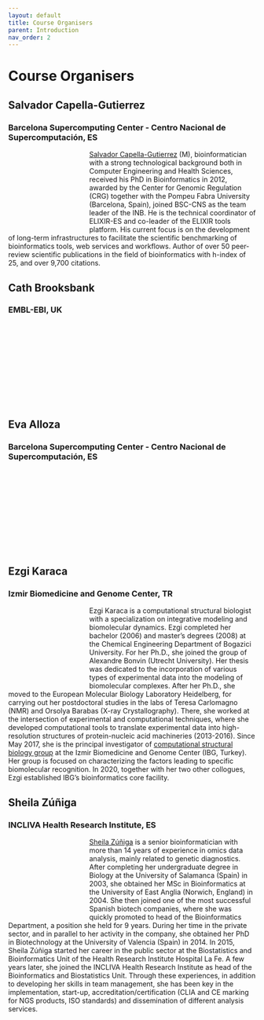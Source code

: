 ```yaml
---
layout: default
title: Course Organisers
parent: Introduction
nav_order: 2
---
```


# Course Organisers

## Salvador Capella-Gutierrez
### Barcelona Supercomputing Center - Centro Nacional de Supercomputación, ES

<div style="width:150px; height: 150px; border-radius:50%; background-image:url({{'assets/images/profiles/SalvadorCapella-Gutierrez.jpg' | relative_url}}); background-size: cover; background-repeat: no-repeat; background-position: center; float: left; margin: 0px 15px 15px 0px;"></div>

[Salvador Capella-Gutierrez](https://www.bsc.es/capella-gutierrez-salvador) (M), bioinformatician with a strong technological background both in Computer Engineering and Health Sciences, received his PhD in Bioinformatics in 2012, awarded by the Center for Genomic Regulation (CRG) together with the Pompeu Fabra University (Barcelona, Spain), joined BSC-CNS as the team leader of the INB. He is the technical coordinator of ELIXIR-ES and co-leader of the ELIXIR tools platform. His current focus is on the development of long-term infrastructures to facilitate the scientific benchmarking of bioinformatics tools, web services and workflows. Author of over 50 peer-review scientific publications in the field of bioinformatics with h-index of 25, and over 9,700 citations.
<br style="clear:both" />


## Cath Brooksbank
### EMBL-EBI, UK

<div style="width:150px; height: 150px; border-radius:50%; background-image:url({{'assets/images/profiles/CathBrooksbank.jpg' | relative_url}}); background-size: cover; background-repeat: no-repeat; background-position: center; float: left; margin: 0px 15px 15px 0px;"></div>

<br style="clear:both" />

## Eva Alloza
### Barcelona Supercomputing Center - Centro Nacional de Supercomputación, ES

<div style="width:150px; height: 150px; border-radius:50%; background-image:url({{'assets/images/profiles/EvaAlloza.jpg' | relative_url}}); background-size: cover; background-repeat: no-repeat; background-position: center; float: left; margin: 0px 15px 15px 0px;"></div>

<br style="clear:both" />

## Ezgi Karaca
### Izmir Biomedicine and Genome Center, TR

<div style="width:150px; height: 150px; border-radius:50%; background-image:url({{'assets/images/profiles/EzgiKaraca.jpg' | relative_url}}); background-size: cover; background-repeat: no-repeat; background-position: center; float: left; margin: 0px 15px 15px 0px;"></div>

Ezgi Karaca is a computational structural biologist with a specialization on integrative modeling and biomolecular dynamics. Ezgi completed her bachelor (2006) and master’s degrees (2008) at the Chemical Engineering Department of Bogazici University. For her Ph.D., she joined the group of Alexandre Bonvin (Utrecht University). Her thesis was dedicated to the incorporation of various types of experimental data into the modeling of biomolecular complexes. After her Ph.D., she moved to the European Molecular Biology Laboratory Heidelberg, for carrying out her postdoctoral studies in the labs of Teresa Carlomagno (NMR) and Orsolya Barabas (X-ray Crystallography). There, she worked at the intersection of experimental and computational techniques, where she developed computational tools to translate experimental data into high-resolution structures of protein-nucleic acid machineries (2013-2016). Since May 2017, she is the principal investigator of [computational structural biology group](https://www.ibg.edu.tr/research-programs/groups/karaca-lab/) at the Izmir Biomedicine and Genome Center (IBG, Turkey). Her group is focused on characterizing the factors leading to specific biomolecular recognition. In 2020, together with her two other collogues, Ezgi established IBG’s bioinformatics core facility.
<br style="clear:both" />


## Sheila Zúñiga
### INCLIVA Health Research Institute, ES

<div style="width:150px; height: 150px; border-radius:50%; background-image:url({{'assets/images/profiles/SheilaZuniga.jpg' | relative_url}}); background-size: cover; background-repeat: no-repeat; background-position: center; float: left; margin: 0px 15px 15px 0px;"></div>

[Sheila Zúñiga](https://www.linkedin.com/in/sheilazt/) is a senior bioinformatician with more than 14 years of experience in omics data analysis, mainly related to genetic diagnostics. After completing her undergraduate degree in Biology at the University of Salamanca (Spain) in 2003, she obtained her MSc in Bioinformatics at the University of East Anglia (Norwich, England) in 2004. She then joined one of the most successful Spanish biotech companies, where she was quickly promoted to head of the Bioinformatics Department, a position she held for 9 years. During her time in the private sector, and in parallel to her activity in the company, she obtained her PhD in Biotechnology at the University of Valencia (Spain) in 2014. In 2015, Sheila Zúñiga started her career in the public sector at the Biostatistics and Bioinformatics Unit of the Health Research Institute Hospital La Fe. A few years later, she joined the INCLIVA Health Research Institute as head of the Bioinformatics and Biostatistics Unit. Through these experiences, in addition to developing her skills in team management, she has been key in the implementation, start-up, accreditation/certification (CLIA and CE marking for NGS products, ISO standards) and dissemination of different analysis services.
<br style="clear:both" />
